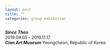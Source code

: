 ```yaml
---
layout: post
title: ""
categories: group_exhibition
---
```


***Since Then***<br>
2019.09.05 - 2019.11.17<br>
***Cian Art Museum*** Yeongcheon, Republic of Korea<br>

<img srcset="
https://dlytasy0vre7p.cloudfront.net/190905_Cian_Art_Museum_Since_Then/051_1680x1120.JPG 1680w,
https://dlytasy0vre7p.cloudfront.net/190905_Cian_Art_Museum_Since_Then/051_3360x2240.JPG 3360w,
https://dlytasy0vre7p.cloudfront.net/190905_Cian_Art_Museum_Since_Then/051_6720x4480.JPG 6720w
" alt="">

<img srcset="
https://dlytasy0vre7p.cloudfront.net/190905_Cian_Art_Museum_Since_Then/052_1680x1120.JPG 1680w,
https://dlytasy0vre7p.cloudfront.net/190905_Cian_Art_Museum_Since_Then/052_3360x2240.JPG 3360w,
https://dlytasy0vre7p.cloudfront.net/190905_Cian_Art_Museum_Since_Then/052_6720x4480.JPG 6720w
" alt="">

<img srcset="
https://dlytasy0vre7p.cloudfront.net/190905_Cian_Art_Museum_Since_Then/053_1120x1680.JPG 1120w,
https://dlytasy0vre7p.cloudfront.net/190905_Cian_Art_Museum_Since_Then/053_2240x3360.JPG 2240w,
https://dlytasy0vre7p.cloudfront.net/190905_Cian_Art_Museum_Since_Then/053_4480x6720.JPG 4480w
" alt="">

<img srcset="
https://dlytasy0vre7p.cloudfront.net/190905_Cian_Art_Museum_Since_Then/054_1680x1120.JPG 1680w,
https://dlytasy0vre7p.cloudfront.net/190905_Cian_Art_Museum_Since_Then/054_3360x2240.JPG 3360w,
https://dlytasy0vre7p.cloudfront.net/190905_Cian_Art_Museum_Since_Then/054_6720x4480.JPG 6720w
" alt="">

<img srcset="
https://dlytasy0vre7p.cloudfront.net/190905_Cian_Art_Museum_Since_Then/055_1680x945.JPG 1680w,
https://dlytasy0vre7p.cloudfront.net/190905_Cian_Art_Museum_Since_Then/055_3360x1890.JPG 3360w,
https://dlytasy0vre7p.cloudfront.net/190905_Cian_Art_Museum_Since_Then/055_6720x3780.JPG 6720w
" alt="">

<img srcset="
https://dlytasy0vre7p.cloudfront.net/190905_Cian_Art_Museum_Since_Then/056_1680x1120.JPG 1680w,
https://dlytasy0vre7p.cloudfront.net/190905_Cian_Art_Museum_Since_Then/056_3360x2240.JPG 3360w,
https://dlytasy0vre7p.cloudfront.net/190905_Cian_Art_Museum_Since_Then/056_6720x4480.JPG 6720w
" alt="">

<img srcset="
https://dlytasy0vre7p.cloudfront.net/190905_Cian_Art_Museum_Since_Then/057_1120x1568.JPG 1120w,
https://dlytasy0vre7p.cloudfront.net/190905_Cian_Art_Museum_Since_Then/057_2240x3136.JPG 2240w,
https://dlytasy0vre7p.cloudfront.net/190905_Cian_Art_Museum_Since_Then/057_4480x6272.JPG 4480w
" alt="">

<img srcset="
https://dlytasy0vre7p.cloudfront.net/190905_Cian_Art_Museum_Since_Then/058_1680x1120.JPG 1680w,
https://dlytasy0vre7p.cloudfront.net/190905_Cian_Art_Museum_Since_Then/058_3360x2240.JPG 3360w,
https://dlytasy0vre7p.cloudfront.net/190905_Cian_Art_Museum_Since_Then/058_6720x4480.JPG 6720w
" alt="">

<img srcset="
https://dlytasy0vre7p.cloudfront.net/190905_Cian_Art_Museum_Since_Then/059_1120x1400.JPG 1120w,
https://dlytasy0vre7p.cloudfront.net/190905_Cian_Art_Museum_Since_Then/059_2240x2800.JPG 2240w,
https://dlytasy0vre7p.cloudfront.net/190905_Cian_Art_Museum_Since_Then/059_4480x5600.JPG 4480w
" alt="">

<img srcset="
https://dlytasy0vre7p.cloudfront.net/190905_Cian_Art_Museum_Since_Then/060_1120x1680.JPG 1120w,
https://dlytasy0vre7p.cloudfront.net/190905_Cian_Art_Museum_Since_Then/060_2240x3360.JPG 2240w,
https://dlytasy0vre7p.cloudfront.net/190905_Cian_Art_Museum_Since_Then/060_4480x6720.JPG 4480w
" alt="">

<img srcset="
https://dlytasy0vre7p.cloudfront.net/190905_Cian_Art_Museum_Since_Then/061_1120x1680.JPG 1120w,
https://dlytasy0vre7p.cloudfront.net/190905_Cian_Art_Museum_Since_Then/061_2240x3360.JPG 2240w,
https://dlytasy0vre7p.cloudfront.net/190905_Cian_Art_Museum_Since_Then/061_4480x6720.JPG 4480w
" alt="">

<img srcset="
https://dlytasy0vre7p.cloudfront.net/190905_Cian_Art_Museum_Since_Then/062_1120x1400.JPG 1120w,
https://dlytasy0vre7p.cloudfront.net/190905_Cian_Art_Museum_Since_Then/062_2240x2800.JPG 2240w,
https://dlytasy0vre7p.cloudfront.net/190905_Cian_Art_Museum_Since_Then/062_4480x5600.JPG 4480w
" alt="">

<img srcset="
https://dlytasy0vre7p.cloudfront.net/190905_Cian_Art_Museum_Since_Then/063_1120x1680.JPG 1120w,
https://dlytasy0vre7p.cloudfront.net/190905_Cian_Art_Museum_Since_Then/063_2240x3360.JPG 2240w,
https://dlytasy0vre7p.cloudfront.net/190905_Cian_Art_Museum_Since_Then/063_4480x6720.JPG 4480w
" alt="">

<img srcset="
https://dlytasy0vre7p.cloudfront.net/190905_Cian_Art_Museum_Since_Then/064_1680x1120.JPG 1680w,
https://dlytasy0vre7p.cloudfront.net/190905_Cian_Art_Museum_Since_Then/064_3360x2240.JPG 3360w,
https://dlytasy0vre7p.cloudfront.net/190905_Cian_Art_Museum_Since_Then/064_6720x4480.JPG 6720w
" alt="">

<img srcset="
https://dlytasy0vre7p.cloudfront.net/190905_Cian_Art_Museum_Since_Then/065_1680x1120.JPG 1680w,
https://dlytasy0vre7p.cloudfront.net/190905_Cian_Art_Museum_Since_Then/065_3360x2240.JPG 3360w,
https://dlytasy0vre7p.cloudfront.net/190905_Cian_Art_Museum_Since_Then/065_6720x4480.JPG 6720w
" alt="">